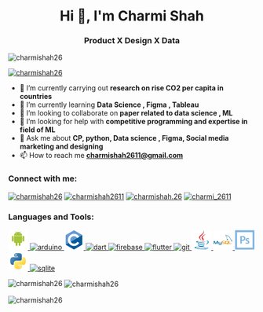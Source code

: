 <h1 align="center">Hi 👋, I'm Charmi Shah</h1>
<h3 align="center">Product X Design X Data</h3>

<p align="left"> <img src="https://komarev.com/ghpvc/?username=charmishah26&label=Profile%20views&color=0e75b6&style=flat" alt="charmishah26" /> </p>

<p align="left"> <a href="https://twitter.com/charmishah26" target="blank"><img src="https://img.shields.io/twitter/follow/charmishah26?logo=twitter&style=for-the-badge" alt="charmishah26" /></a> </p>

- 🔭 I’m currently carrying out **research on rise CO2 per capita in countries**
- 🌱 I’m currently learning **Data Science , Figma , Tableau**
- 👯 I’m looking to collaborate on **paper related to data science , ML**
- 🤝 I’m looking for help with **competitive programming and expertise in field of ML**
- 💬 Ask me about **CP, python, Data science , Figma, Social media marketing and designing**
- 📫 How to reach me **charmishah2611@gmail.com**

<h3 align="left">Connect with me:</h3>
<p align="left">
<a href="https://twitter.com/charmishah26" target="blank"><img align="center" src="https://raw.githubusercontent.com/rahuldkjain/github-profile-readme-generator/master/src/images/icons/Social/twitter.svg" alt="charmishah26" height="30" width="40" /></a>
<a href="https://linkedin.com/in/charmishah2611" target="blank"><img align="center" src="https://raw.githubusercontent.com/rahuldkjain/github-profile-readme-generator/master/src/images/icons/Social/linked-in-alt.svg" alt="charmishah2611" height="30" width="40" /></a>
<a href="https://instagram.com/charmishah.26" target="blank"><img align="center" src="https://raw.githubusercontent.com/rahuldkjain/github-profile-readme-generator/master/src/images/icons/Social/instagram.svg" alt="charmishah.26" height="30" width="40" /></a>
<a href="https://www.codechef.com/users/charmi_2611" target="blank"><img align="center" src="https://cdn.jsdelivr.net/npm/simple-icons@3.1.0/icons/codechef.svg" alt="charmi_2611" height="30" width="40" /></a>
</p>

<h3 align="left">Languages and Tools:</h3>
<p align="left"> <a href="https://developer.android.com" target="_blank"> <img src="https://raw.githubusercontent.com/devicons/devicon/master/icons/android/android-original-wordmark.svg" alt="android" width="40" height="40"/> </a> <a href="https://www.arduino.cc/" target="_blank"> <img src="https://cdn.worldvectorlogo.com/logos/arduino-1.svg" alt="arduino" width="40" height="40"/> </a> <a href="https://www.cprogramming.com/" target="_blank"> <img src="https://raw.githubusercontent.com/devicons/devicon/master/icons/c/c-original.svg" alt="c" width="40" height="40"/> </a> <a href="https://dart.dev" target="_blank"> <img src="https://www.vectorlogo.zone/logos/dartlang/dartlang-icon.svg" alt="dart" width="40" height="40"/> </a> <a href="https://firebase.google.com/" target="_blank"> <img src="https://www.vectorlogo.zone/logos/firebase/firebase-icon.svg" alt="firebase" width="40" height="40"/> </a> <a href="https://flutter.dev" target="_blank"> <img src="https://www.vectorlogo.zone/logos/flutterio/flutterio-icon.svg" alt="flutter" width="40" height="40"/> </a> <a href="https://git-scm.com/" target="_blank"> <img src="https://www.vectorlogo.zone/logos/git-scm/git-scm-icon.svg" alt="git" width="40" height="40"/> </a> <a href="https://www.java.com" target="_blank"> <img src="https://raw.githubusercontent.com/devicons/devicon/master/icons/java/java-original.svg" alt="java" width="40" height="40"/> </a> <a href="https://www.mysql.com/" target="_blank"> <img src="https://raw.githubusercontent.com/devicons/devicon/master/icons/mysql/mysql-original-wordmark.svg" alt="mysql" width="40" height="40"/> </a> <a href="https://www.photoshop.com/en" target="_blank"> <img src="https://raw.githubusercontent.com/devicons/devicon/master/icons/photoshop/photoshop-line.svg" alt="photoshop" width="40" height="40"/> </a> <a href="https://www.python.org" target="_blank"> <img src="https://raw.githubusercontent.com/devicons/devicon/master/icons/python/python-original.svg" alt="python" width="40" height="40"/> </a> <a href="https://www.sqlite.org/" target="_blank"> <img src="https://www.vectorlogo.zone/logos/sqlite/sqlite-icon.svg" alt="sqlite" width="40" height="40"/> </a> </p>

<p><img align="left" src="https://github-readme-stats.vercel.app/api/top-langs?username=charmishah26&show_icons=true&locale=en&layout=compact" alt="charmishah26" /></p>

<p>&nbsp;<img align="center" src="https://github-readme-stats.vercel.app/api?username=charmishah26&show_icons=true&locale=en" alt="charmishah26" /></p>

<p><img align="center" src="https://github-readme-streak-stats.herokuapp.com/?user=charmishah26&" alt="charmishah26" /></p>

